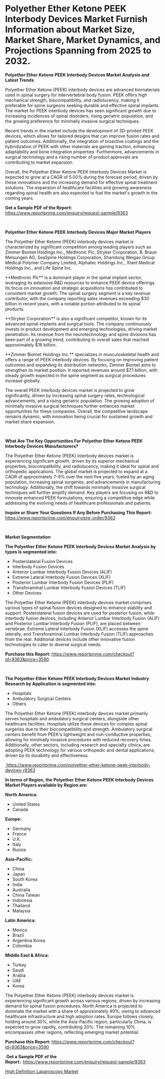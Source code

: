 <p><h1>Polyether Ether Ketone PEEK Interbody Devices Market Furnish Information about Market Size, Market Share, Market Dynamics, and Projections Spanning from 2025 to 2032.</h1></p><p><strong>Polyether Ether Ketone PEEK Interbody Devices Market Analysis and Latest Trends</strong></p>
<p><p>Polyether Ether Ketone (PEEK) interbody devices are advanced biomaterials used in spinal surgery for intervertebral body fusion. PEEK offers high mechanical strength, biocompatibility, and radiolucency, making it preferable for spine surgeons seeking durable and effective spinal implants. The market for PEEK interbody devices has seen significant growth due to increasing incidences of spinal disorders, rising geriatric population, and the growing preference for minimally invasive surgical techniques. </p><p>Recent trends in the market include the development of 3D-printed PEEK devices, which allows for tailored designs that can improve fusion rates and patient outcomes. Additionally, the integration of bioactive coatings and the hybridization of PEEK with other materials are gaining traction, enhancing adaptability and bone integration properties. Furthermore, advancements in surgical technology and a rising number of product approvals are contributing to market expansion. </p><p>Overall, the Polyether Ether Ketone PEEK Interbody Devices Market is expected to grow at a CAGR of 5.00% during the forecast period, driven by these innovations and the increasing demand for effective spinal treatment solutions. The expansion of healthcare facilities and growing awareness regarding spinal health are also expected to fuel the market's growth in the coming years.</p></p>
<p><strong>Get a Sample PDF of the Report:&nbsp;</strong> <a href="https://www.reportprime.com/enquiry/request-sample/9363?utm_campaign=2644&utm_medium=2&utm_source=Github&utm_content=ia&utm_term=20032025&utm_id=polyether-ether-ketone-peek-interbody-devices">https://www.reportprime.com/enquiry/request-sample/9363</a></p>
<p>&nbsp;</p>
<p><strong>Polyether Ether Ketone PEEK Interbody Devices Major Market Players</strong></p>
<p><p>The Polyether Ether Ketone (PEEK) interbody devices market is characterized by significant competition among leading players such as Zimmer Biomet Holdings Inc., Medtronic Plc, Stryker Corporation, B. Braun Melsungen AG, SeaSpine Holdings Corporation, Shandong Weigao Group Medical Polymer Company Limited, Alphatec Holdings Inc., Xtant Medical Holdings Inc., and Life Spine Inc. </p><p>**Medtronic Plc** is a dominant player in the spinal implant sector, leveraging its extensive R&D resources to enhance PEEK device offerings. Its focus on innovation and strategic acquisitions has contributed to consistent market growth. The spinal surgery segment is a key revenue contributor, with the company reporting sales revenues exceeding $30 billion in recent years, with a notable portion attributed to its spinal products.</p><p>**Stryker Corporation** is also a significant competitor, known for its advanced spinal implants and surgical tools. The company continuously invests in product development and emerging technologies, driving market penetration. Its revenue from the neurotechnology and spine divisions has been part of a growing trend, contributing to overall sales that reached approximately $18 billion.</p><p>**Zimmer Biomet Holdings Inc.** specializes in musculoskeletal health and offers a range of PEEK interbody devices. By focusing on improving patient outcomes and expanding its distribution networks, Zimmer Biomet aims to strengthen its market position. It reported revenues around $7.1 billion, with steady growth expected in the spine segment as surgical procedures increase globally.</p><p>The overall PEEK interbody devices market is projected to grow significantly, driven by increasing spinal surgery rates, technological advancements, and a rising geriatric population. The growing adoption of minimally invasive surgical techniques further enhances market opportunities for these companies. Overall, the competitive landscape remains dynamic, with innovation being crucial for sustained growth and market share expansion.</p></p>
<p>&nbsp;</p>
<p><strong>What Are The Key Opportunities For Polyether Ether Ketone PEEK Interbody Devices Manufacturers?</strong></p>
<p><p>The Polyether Ether Ketone (PEEK) interbody devices market is experiencing significant growth, driven by its superior mechanical properties, biocompatibility, and radiolucency, making it ideal for spinal and orthopedic applications. The global market is projected to expand at a CAGR of approximately 7-9% over the next five years, fueled by an aging population, increasing spinal surgeries, and advancements in manufacturing technology. Additionally, the shift towards minimally invasive surgical techniques will further amplify demand. Key players are focusing on R&D to innovate enhanced PEEK formulations, ensuring a competitive edge while addressing the evolving needs of healthcare professionals and patients.</p></p>
<p><strong>Inquire or Share Your Questions If Any Before Purchasing This Report:</strong> <a href="https://www.reportprime.com/enquiry/pre-order/9363?utm_campaign=2644&utm_medium=2&utm_source=Github&utm_content=ia&utm_term=20032025&utm_id=polyether-ether-ketone-peek-interbody-devices">https://www.reportprime.com/enquiry/pre-order/9363</a></p>
<p>&nbsp;</p>
<p><strong>Market Segmentation</strong></p>
<p><strong>The Polyether Ether Ketone PEEK Interbody Devices Market Analysis by types is segmented into:</strong></p>
<p><ul><li>Posterolateral Fusion Devices</li><li>Interbody Fusion Devices</li><li>Anterior Lumbar Interbody Fusion Devices (ALIF)</li><li>Extreme Lateral Interbody Fusion Devices (XLIF)</li><li>Posterior Lumbar Interbody Fusion Devices (PLIF)</li><li>Transforaminal Lumbar Interbody Fusion Devices (TLIF)</li><li>Other Devices</li></ul></p>
<p><p>The Polyether Ether Ketone (PEEK) interbody devices market comprises various types of spinal fusion devices designed to enhance stability and support. Posterolateral fusion devices are used for posterior fusion, while interbody fusion devices, including Anterior Lumbar Interbody Fusion (ALIF) and Posterior Lumbar Interbody Fusion (PLIF), are placed between vertebrae. Extreme Lateral Interbody Fusion (XLIF) accesses the spine laterally, and Transforaminal Lumbar Interbody Fusion (TLIF) approaches from the rear. Additional devices include other innovative fusion technologies to cater to diverse surgical needs.</p></p>
<p><strong>Purchase this Report:&nbsp;</strong><a href="https://www.reportprime.com/checkout?id=9363&price=3590&utm_campaign=2644&utm_medium=2&utm_source=Github&utm_content=ia&utm_term=20032025&utm_id=polyether-ether-ketone-peek-interbody-devices">https://www.reportprime.com/checkout?id=9363&price=3590</a></p>
<p>&nbsp;</p>
<p><strong>The Polyether Ether Ketone PEEK Interbody Devices Market Industry Research by Application is segmented into:</strong></p>
<p><ul><li>Hospitals</li><li>Ambulatory Surgical Centers</li><li>Others</li></ul></p>
<p><p>The Polyether Ether Ketone (PEEK) interbody devices market primarily serves hospitals and ambulatory surgical centers, alongside other healthcare facilities. Hospitals utilize these devices for complex spinal surgeries due to their biocompatibility and strength. Ambulatory surgical centers benefit from PEEK's lightweight and non-conductive properties, allowing for minimally invasive procedures with reduced recovery times. Additionally, other sectors, including research and specialty clinics, are adopting PEEK technology for various orthopedic and dental applications, driven by its durability and effectiveness.</p></p>
<p><a href="https://www.reportprime.com/polyether-ether-ketone-peek-interbody-devices-r9363?utm_campaign=2644&utm_medium=2&utm_source=Github&utm_content=ia&utm_term=20032025&utm_id=polyether-ether-ketone-peek-interbody-devices">&nbsp;https://www.reportprime.com/polyether-ether-ketone-peek-interbody-devices-r9363</a></p>
<p><strong>In terms of Region, the Polyether Ether Ketone PEEK Interbody Devices Market Players available by Region are:</strong></p>
<p>
    <p> <strong> North America: </strong>
        <ul>
            <li>United States</li>
            <li>Canada</li>
        </ul>
        </p> 
    <p> <strong> Europe: </strong>
        <ul>
            <li>Germany</li>
            <li>France</li>
            <li>U.K.</li>
            <li>Italy</li>
            <li>Russia</li>
        </ul>
        </p> 
    <p> <strong> Asia-Pacific: </strong>
        <ul>
            <li>China</li>
            <li>Japan</li>
            <li>South Korea</li>
            <li>India</li>
            <li>Australia</li>
            <li>China Taiwan</li>
            <li>Indonesia</li>
            <li>Thailand</li>
            <li>Malaysia</li>
        </ul>
        </p> 
    <p> <strong> Latin America: </strong>
        <ul>
            <li>Mexico</li>
            <li>Brazil</li>
            <li>Argentina Korea</li>
            <li>Colombia</li>
        </ul>
        </p> 
    <p> <strong> Middle East & Africa: </strong>
        <ul>
            <li>Turkey</li>
            <li>Saudi</li>
            <li>Arabia</li>
            <li>UAE</li>
            <li>Korea</li>
        </ul>
    </p>
    </p>
<p><p>The Polyether Ether Ketone (PEEK) interbody devices market is experiencing significant growth across various regions, driven by increasing demand for spinal fusion procedures. North America is projected to dominate the market with a share of approximately 40%, owing to advanced healthcare infrastructure and high adoption rates. Europe follows closely, holding around 30%, while the Asia-Pacific region, particularly China, is expected to grow rapidly, contributing 20%. The remaining 10% encompasses other regions, reflecting emerging market potential.</p></p>
<p><strong>Purchase this Report: </strong><a href="https://www.reportprime.com/checkout?id=9363&price=3590&utm_campaign=2644&utm_medium=2&utm_source=Github&utm_content=ia&utm_term=20032025&utm_id=polyether-ether-ketone-peek-interbody-devices">https://www.reportprime.com/checkout?id=9363&price=3590</a></p>
<p>&nbsp;<strong>Get a Sample PDF of the Report:&nbsp;&nbsp;</strong><a href="https://www.reportprime.com/enquiry/request-sample/9363?utm_campaign=2644&utm_medium=2&utm_source=Github&utm_content=ia&utm_term=20032025&utm_id=polyether-ether-ketone-peek-interbody-devices">https://www.reportprime.com/enquiry/request-sample/9363</a></p>
<p><strong></strong></p>
<p><p><a href="https://github.com/janraimondo83/Market-Research-Report-List-1/blob/main/high-definition-laparoscopy-market.md?utm_campaign=2644&utm_medium=2&utm_source=Github&utm_content=ia&utm_term=20032025&utm_id=polyether-ether-ketone-peek-interbody-devices">High Definition Laparoscopy Market</a></p></p>